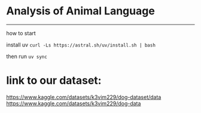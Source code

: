 # Analysis of Animal Language
---
how to start

install uv
```curl -Ls https://astral.sh/uv/install.sh | bash```

then run
```uv sync```

# link to our dataset:

https://www.kaggle.com/datasets/k3vim229/dog-dataset/data
https://www.kaggle.com/datasets/k3vim229/dog-data